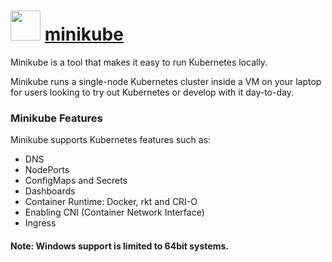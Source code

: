 # <img src="https://cdn.rawgit.com/chocolatey/chocolatey-coreteampackages/0d3be7b221c8110f562a0059a8818238a1cb46ec/icons/minikube.png" width="48" height="48"/> [minikube](https://chocolatey.org/packages/minikube)

Minikube is a tool that makes it easy to run Kubernetes locally.

Minikube runs a single-node Kubernetes cluster inside a VM on your laptop for users looking to try out Kubernetes or develop with it day-to-day.

### Minikube Features
Minikube supports Kubernetes features such as:
* DNS
* NodePorts
* ConfigMaps and Secrets
* Dashboards
* Container Runtime: Docker, rkt and CRI-O
* Enabling CNI (Container Network Interface)
* Ingress

#### Note: Windows support is limited to 64bit systems.
